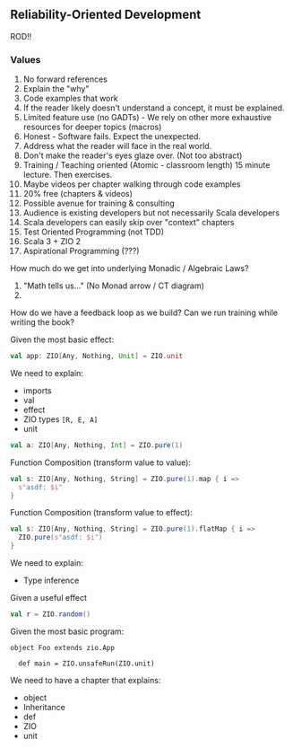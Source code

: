 Reliability-Oriented Development
--------------------------------

ROD!!

### Values

1. No forward references
1. Explain the "why"
1. Code examples that work
1. If the reader likely doesn't understand a concept, it must be explained.
1. Limited feature use (no GADTs) - We rely on other more exhaustive resources for deeper topics (macros)
1. Honest - Software fails. Expect the unexpected.
1. Address what the reader will face in the real world.
1. Don't make the reader's eyes glaze over. (Not too abstract)
1. Training / Teaching oriented (Atomic - classroom length) 15 minute lecture. Then exercises.
1. Maybe videos per chapter walking through code examples
1. 20% free (chapters & videos)
1. Possible avenue for training & consulting
1. Audience is existing developers but not necessarily Scala developers
1. Scala developers can easily skip over "context" chapters
1. Test Oriented Programming (not TDD)
1. Scala 3 + ZIO 2
1. Aspirational Programming (???)


How much do we get into underlying Monadic / Algebraic Laws?
1. "Math tells us..." (No Monad arrow / CT diagram)
1. 

How do we have a feedback loop as we build?  Can we run training while writing the book?

Given the most basic effect:

```scala
val app: ZIO[Any, Nothing, Unit] = ZIO.unit
```

We need to explain:
 - imports
 - val
 - effect
 - ZIO types `[R, E, A]`
 - unit


```scala
val a: ZIO[Any, Nothing, Int] = ZIO.pure(1)
```

Function Composition (transform value to value):

```scala
val s: ZIO[Any, Nothing, String] = ZIO.pure(1).map { i =>
  s"asdf: $i"
}
```

Function Composition (transform value to effect):

```scala
val s: ZIO[Any, Nothing, String] = ZIO.pure(1).flatMap { i =>
  ZIO.pure(s"asdf: $i")
}
```




We need to explain:
- Type inference

Given a useful effect

```scala
val r = ZIO.random()
```





Given the most basic program:


```
object Foo extends zio.App

  def main = ZIO.unsafeRun(ZIO.unit)
```

We need to have a chapter that explains:
 - object
 - Inheritance
 - def
 - ZIO
 - unit
